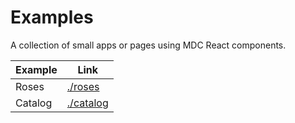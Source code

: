 # Examples

A collection of small apps or pages using MDC React components.

Example | Link
--- | ---
Roses | [./roses](./roses)
Catalog | [./catalog](./catalog)

